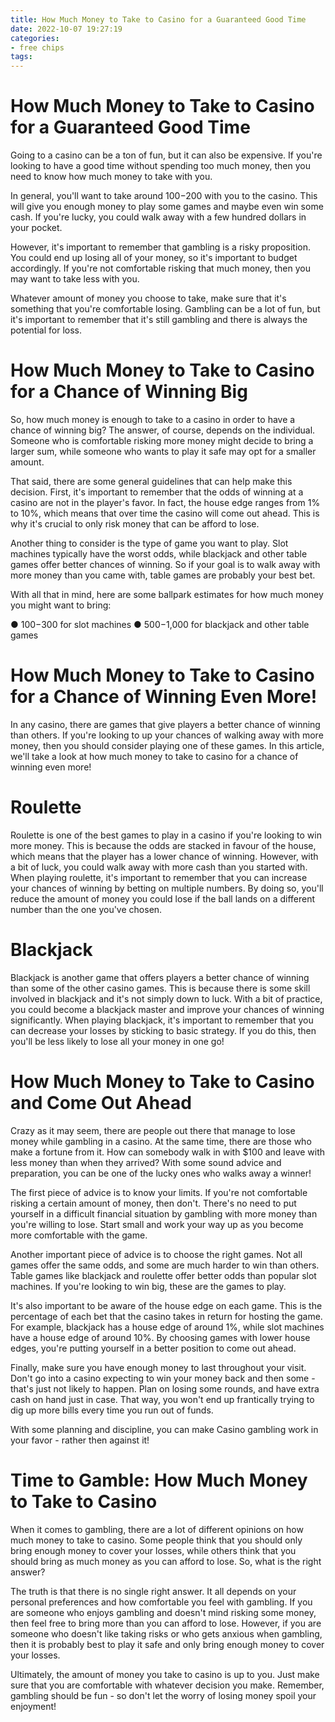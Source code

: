 ```yaml
---
title: How Much Money to Take to Casino for a Guaranteed Good Time
date: 2022-10-07 19:27:19
categories:
- free chips
tags:
---
```



#  How Much Money to Take to Casino for a Guaranteed Good Time

Going to a casino can be a ton of fun, but it can also be expensive. If you're looking to have a good time without spending too much money, then you need to know how much money to take with you.

In general, you'll want to take around $100-$200 with you to the casino. This will give you enough money to play some games and maybe even win some cash. If you're lucky, you could walk away with a few hundred dollars in your pocket.

However, it's important to remember that gambling is a risky proposition. You could end up losing all of your money, so it's important to budget accordingly. If you're not comfortable risking that much money, then you may want to take less with you.

Whatever amount of money you choose to take, make sure that it's something that you're comfortable losing. Gambling can be a lot of fun, but it's important to remember that it's still gambling and there is always the potential for loss.

#  How Much Money to Take to Casino for a Chance of Winning Big

So, how much money is enough to take to a casino in order to have a chance of winning big? The answer, of course, depends on the individual. Someone who is comfortable risking more money might decide to bring a larger sum, while someone who wants to play it safe may opt for a smaller amount.

That said, there are some general guidelines that can help make this decision. First, it's important to remember that the odds of winning at a casino are not in the player's favor. In fact, the house edge ranges from 1% to 10%, which means that over time the casino will come out ahead. This is why it's crucial to only risk money that can be afford to lose.

Another thing to consider is the type of game you want to play. Slot machines typically have the worst odds, while blackjack and other table games offer better chances of winning. So if your goal is to walk away with more money than you came with, table games are probably your best bet.

With all that in mind, here are some ballpark estimates for how much money you might want to bring:

● $100-$300 for slot machines
● $500-$1,000 for blackjack and other table games

#  How Much Money to Take to Casino for a Chance of Winning Even More!

In any casino, there are games that give players a better chance of winning than others. If you're looking to up your chances of walking away with more money, then you should consider playing one of these games. In this article, we'll take a look at how much money to take to casino for a chance of winning even more!

# Roulette

Roulette is one of the best games to play in a casino if you're looking to win more money. This is because the odds are stacked in favour of the house, which means that the player has a lower chance of winning. However, with a bit of luck, you could walk away with more cash than you started with. When playing roulette, it's important to remember that you can increase your chances of winning by betting on multiple numbers. By doing so, you'll reduce the amount of money you could lose if the ball lands on a different number than the one you've chosen.

# Blackjack

Blackjack is another game that offers players a better chance of winning than some of the other casino games. This is because there is some skill involved in blackjack and it's not simply down to luck. With a bit of practice, you could become a blackjack master and improve your chances of winning significantly. When playing blackjack, it's important to remember that you can decrease your losses by sticking to basic strategy. If you do this, then you'll be less likely to lose all your money in one go!

#  How Much Money to Take to Casino and Come Out Ahead

Crazy as it may seem, there are people out there that manage to lose money while gambling in a casino. At the same time, there are those who make a fortune from it. How can somebody walk in with $100 and leave with less money than when they arrived? With some sound advice and preparation, you can be one of the lucky ones who walks away a winner!

The first piece of advice is to know your limits. If you're not comfortable risking a certain amount of money, then don't. There's no need to put yourself in a difficult financial situation by gambling with more money than you're willing to lose. Start small and work your way up as you become more comfortable with the game.

Another important piece of advice is to choose the right games. Not all games offer the same odds, and some are much harder to win than others. Table games like blackjack and roulette offer better odds than popular slot machines. If you're looking to win big, these are the games to play.

It's also important to be aware of the house edge on each game. This is the percentage of each bet that the casino takes in return for hosting the game. For example, blackjack has a house edge of around 1%, while slot machines have a house edge of around 10%. By choosing games with lower house edges, you're putting yourself in a better position to come out ahead.

Finally, make sure you have enough money to last throughout your visit. Don't go into a casino expecting to win your money back and then some - that's just not likely to happen. Plan on losing some rounds, and have extra cash on hand just in case. That way, you won't end up frantically trying to dig up more bills every time you run out of funds.

With some planning and discipline, you can make Casino gambling work in your favor - rather then against it!

#  Time to Gamble: How Much Money to Take to Casino

When it comes to gambling, there are a lot of different opinions on how much money to take to casino. Some people think that you should only bring enough money to cover your losses, while others think that you should bring as much money as you can afford to lose. So, what is the right answer?

The truth is that there is no single right answer. It all depends on your personal preferences and how comfortable you feel with gambling. If you are someone who enjoys gambling and doesn't mind risking some money, then feel free to bring more than you can afford to lose. However, if you are someone who doesn't like taking risks or who gets anxious when gambling, then it is probably best to play it safe and only bring enough money to cover your losses.

Ultimately, the amount of money you take to casino is up to you. Just make sure that you are comfortable with whatever decision you make. Remember, gambling should be fun - so don't let the worry of losing money spoil your enjoyment!